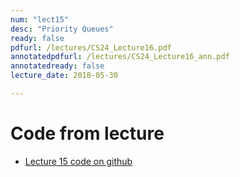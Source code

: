 ```yaml
---
num: "lect15"
desc: "Priority Queues"
ready: false
pdfurl: /lectures/CS24_Lecture16.pdf
annotatedpdfurl: /lectures/CS24_Lecture16_ann.pdf
annotatedready: false
lecture_date: 2018-05-30

---
```

# Code from lecture

* [Lecture 15 code on github](https://github.com/ucsb-cs24-w18/cs24-w18-lecture-15)
